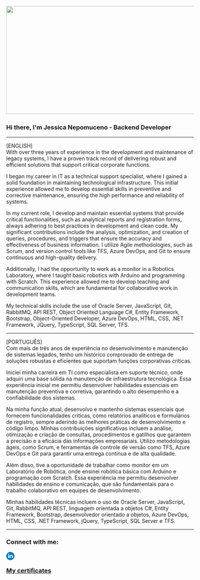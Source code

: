 <p align="center">
  <img src="https://super.abril.com.br/wp-content/uploads/2016/09/super_imggato_digitando_0.gif" width="800" height="290">
</p>

### Hi there, I'm Jessica Nepomuceno - Backend Developer

---

[ENGLISH] </br>
With over three years of experience in the development and maintenance of legacy systems, I have a proven track record of delivering robust and efficient solutions that support critical corporate functions.

I began my career in IT as a technical support specialist, where I gained a solid foundation in maintaining technological infrastructure. This initial experience allowed me to develop essential skills in preventive and corrective maintenance, ensuring the high performance and reliability of systems.

In my current role, I develop and maintain essential systems that provide critical functionalities, such as analytical reports and registration forms, always adhering to best practices in development and clean code. My significant contributions include the analysis, optimization, and creation of queries, procedures, and triggers that ensure the accuracy and effectiveness of business information. I utilize Agile methodologies, such as Scrum, and version control tools like TFS, Azure DevOps, and Git to ensure continuous and high-quality delivery.

Additionally, I had the opportunity to work as a monitor in a Robotics Laboratory, where I taught basic robotics with Arduino and programming with Scratch. This experience allowed me to develop teaching and communication skills, which are fundamental for collaborative work in development teams.

My technical skills include the use of Oracle Server, JavaScript, Git, RabbitMQ, API REST, Object Oriented Language C#, Entity Framework, Bootstrap, Object-Oriented Developer, Azure DevOps, HTML, CSS, .NET Framework, JQuery, TypeScript, SQL Server, TFS.

---

[PORTUGUÊS] </br>
Com mais de três anos de experiência no desenvolvimento e manutenção de sistemas legados, tenho um histórico comprovado de entrega de soluções robustas e eficientes que suportam funções corporativas críticas.

Iniciei minha carreira em TI como especialista em suporte técnico, onde adquiri uma base sólida na manutenção de infraestrutura tecnológica. Essa experiência inicial me permitiu desenvolver habilidades essenciais em manutenção preventiva e corretiva, garantindo o alto desempenho e a confiabilidade dos sistemas.

Na minha função atual, desenvolvo e mantenho sistemas essenciais que fornecem funcionalidades críticas, como relatórios analíticos e formulários de registro, sempre aderindo às melhores práticas de desenvolvimento e código limpo. Minhas contribuições significativas incluem a análise, otimização e criação de consultas, procedimentos e gatilhos que garantem a precisão e a eficácia das informações empresariais. Utilizo metodologias ágeis, como Scrum, e ferramentas de controle de versão como TFS, Azure DevOps e Git para garantir uma entrega contínua e de alta qualidade.

Além disso, tive a oportunidade de trabalhar como monitor em um Laboratório de Robótica, onde ensinei robótica básica com Arduino e programação com Scratch. Essa experiência me permitiu desenvolver habilidades de ensino e comunicação, que são fundamentais para o trabalho colaborativo em equipes de desenvolvimento.

Minhas habilidades técnicas incluem o uso de Oracle Server, JavaScript, Git, RabbitMQ, API REST, linguagem orientada a objetos C#, Entity Framework, Bootstrap, desenvolvedor orientado a objetos, Azure DevOps, HTML, CSS, .NET Framework, jQuery, TypeScript, SQL Server e TFS.

---

### Connect with me: 
[<img align="left" alt="JessicaNepomuceno | LinkedIn" width="22px" src="./linkedin.svg" />][linkedin]
<br />
### [My certificates][Certificates]


<br />
<br />
  
[linkedin]: https://www.linkedin.com/in/jessicanepomuceno/
[Certificates]: https://github.com/JessicaNepomuceno/Certificates
